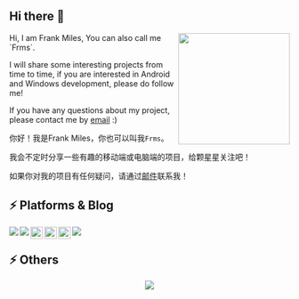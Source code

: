## Hi there 👋


<!--  <img align="right" alt="GIF" src="https://github.com/abhisheknaiidu/abhisheknaiidu/blob/master/code.gif?raw=true" width="250" height="160" />
  -->
 
<a href="https://www.deviantart.com/wendy13/art/Chii-Cat-89735448">
  <img align="right" width = 200 height = 200  src="http://5b0988e595225.cdn.sohucs.com/images/20181102/bc96e86be6304887ae7aa5a0265620e9.jpeg" />
 </a>
Hi, I am Frank Miles, You can also call me `Frms`. 

I will share some interesting projects from time to time, if you are interested in Android and Windows development, please do follow me!

If you have any questions about my project, please contact me by [email](3505826836@qq.com) :)

 
 你好！我是Frank Miles，你也可以叫我`Frms`。
 
 我会不定时分享一些有趣的移动端或电脑端的项目，给颗星星关注吧！
 
 如果你对我的项目有任何疑问，请通过[邮件](3505826836@qq.com)联系我！
 
## ⚡ Platforms & Blog

<a href="https://github.com/FrankMilesFrms/FrankMilesFrm">
 <img align="left" src="https://img.shields.io/badge/Windows-0078D6?style=for-the-badge&logo=windows&logoColor=white" />
</a>

<a href="https://github.com/FrankMilesFrms/FrankMilesFrm">
 <img align="left"  src="https://img.shields.io/badge/Android-3DDC84?style=for-the-badge&logo=android&logoColor=white" />
</a>

<a href="https://m.bilibili.com/space/73812271">
  <img align="left" width="22px" src="https://ts1.cn.mm.bing.net/th?id=ODLS.4ce7043c-066c-4c41-bb41-16101bee101b&w=24&h=24&o=6&pid=1.2" />
</a>

<a href="https://blog.csdn.net/qq_39751227">
  <img align="left" width="22px" src="https://ts1.cn.mm.bing.net/th?id=ODLS.0b3ab3c6-5a37-48a2-9392-fd2793d6c3ba&w=24&h=24&o=6&pid=1.2"/>
</a>

<a href="https://juejin.cn/user/92803470470573">
  <img align="left"  width="22px" src="https://ts1.cn.mm.bing.net/th?id=ODLS.e77e4ebd-d2e4-408e-a6af-771755cd7ea5&w=24&h=24&o=6&pid=1.2" />
</a>

![](https://visitor-badge.glitch.me/badge?page_id=FrankMiles)

## ⚡ Others

<div align="center"> 
 <img src="https://github-readme-stats.vercel.app/api/top-langs/?username=FrankMilesFrms&hide_title=true&hide_border=true&layout=compact&theme=graywhite" /> 
</div>

 
